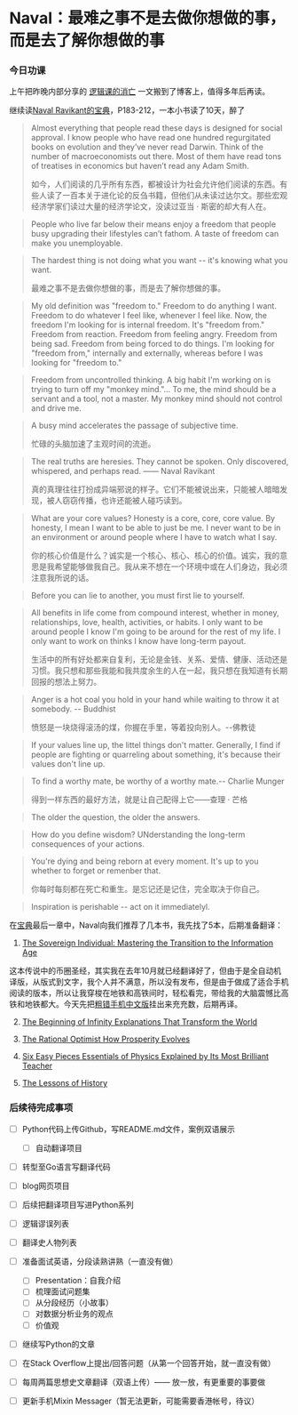 # Naval：最难之事不是去做你想做的事，而是去了解你想做的事


### 今日功课

上午把昨晚内部分享的 [逻辑课的消亡](https://doraemonj.github.io/zh-cn/logic_vanished/) 一文搬到了博客上，值得多年后再读。

继续读[Naval Ravikant的宝典](https://doraemonj.github.io/docs/b15_the_almanack_of_naval_ravikant_final/The-Almanack-of-Naval-Ravikant_Final.pdf)，P183-212，一本小书读了10天，醉了

>   Almost everything that people read these days is designed for social approval. I know people who have read one hundred regurgitated books on evolution and they’ve never read Darwin. Think of the number of macroeconomists out there. Most of them have read tons of treatises in economics but haven’t read any Adam Smith.
>
>   如今，人们阅读的几乎所有东西，都被设计为社会允许他们阅读的东西。有些人读了一百本关于进化论的反刍书籍，但他们从未读过达尔文。那些宏观经济学家们读过大量的经济学论文，没读过亚当 · 斯密的却大有人在。

>   People who live far below their means enjoy a freedom that people busy upgrading their lifestyles can’t fathom. A taste of freedom can make you unemployable.

>   The hardest thing is not doing what you want -- it's knowing what you want.
>
>   最难之事不是去做你想做的事，而是去了解你想做的事。

>   My old definition was "freedom to." Freedom to do anything I want. Freedom to do whatever I feel like, whenever I feel like. Now, the freedom I'm looking for is internal freedom. It's "freedom from." Freedom from reaction. Freedom from feeling angry. Freedom from being sad. Freedom from being forced to do things. I'm looking for "freedom from," internally and externally, whereas before I was looking for "freedom to."

>   Freedom from uncontrolled thinking. A big habit I'm working on is trying to turn off my "monkey mind."... To me, the mind should be a servant and a tool, not a master. My monkey mind should not control and drive me.

>   A busy mind accelerates the passage of subjective time.
>
>   忙碌的头脑加速了主观时间的流逝。



>   The real truths are heresies. They cannot be spoken. Only discovered, whispered, and perhaps read. —— Naval Ravikant
>
>   真的真理往往打扮成异端邪说的样子。它们不能被说出来，只能被人暗暗发现，被人窃窃传播，也许还能被人碰巧读到。

>   What are your core values? Honesty is a core, core, core value. By honesty, I mean I want to be able to just be me. I never want to be in an environment or around people where I have to watch what I say.
>
>   你的核心价值是什么？诚实是一个核心、核心、核心的价值。诚实，我的意思是我希望能够做我自己。我从来不想在一个环境中或在人们身边，我必须注意我所说的话。

>   Before you can lie to another, you must first lie to yourself.

>   All benefits in life come from compound interest, whether in money, relationships, love, health, activities, or habits. I only want to be around people I know I'm going to be around for the rest of my life. I only want to work on thinks I know have long-term payout.
>
>   生活中的所有好处都来自复利，无论是金钱、关系、爱情、健康、活动还是习惯。我只想和那些我能和我共度余生的人在一起，我只想在我知道有长期回报的想法上努力。



>   Anger is a hot coal you hold in your hand while waiting to throw it at somebody. -- Buddhist
>
>   愤怒是一块烧得滚汤的煤，你握在手里，等着投向别人。--佛教徒



>   If your values line up, the littel things don't matter. Generally, I find if people are fighting or quarreling about something, it's because their values don't line up.



>   To find a worthy mate, be worthy of a worthy mate.-- Charlie Munger
>
>   得到一样东西的最好方法，就是让自己配得上它——查理 · 芒格

>   The older the question, the older the answers.

>   How do you define wisdom? UNderstanding the long-term consequences of your actions.



>   You're dying and being reborn at every moment. It's up to you whether to forget or remenber that.
>
>   你每时每刻都在死亡和重生。是忘记还是记住，完全取决于你自己。

>   Inspiration is perishable -- act on it immediatelyl.

在[宝典](https://doraemonj.github.io/docs/b15_the_almanack_of_naval_ravikant_final/The-Almanack-of-Naval-Ravikant_Final.pdf)最后一章中，Naval向我们推荐了几本书，我先找了5本，后期准备翻译：

1.   [The Sovereign Individual: Mastering the Transition to the Information Age](https://doraemonj.github.io/docs/b21_the_sovereign_individual/the_sovereign_Individual.pdf)

这本传说中的币圈圣经，其实我在去年10月就已经翻译好了，但由于是全自动机译版，从版式到文字，我个人并不满意，所以没有发布，但是由于做成了适合手机阅读的版本，所以让我穿梭在地铁和高铁间时，轻松看完，带给我的大脑震憾比高铁和地铁都大。今天先把[粗错手机中文版](https://doraemonj.github.io/docs/b21_the_sovereign_individual/The_Sovereign_Individua_中文手机阅读版.pdf)挂出来充充数，后期再译。

2.   [The Beginning of Infinity Explanations That Transform the World](https://doraemonj.github.io/docs/b50_the_beginning_of_infinity/the_beginning_of_infinity_explanations_that_transform_the_world.epub)

3.   [The Rational Optimist How Prosperity Evolves](https://doraemonj.github.io/docs/b51_the_rational_optimist_how_prosperity_evolves/the_rational_optimist_how_prosperity_evolves.epub)

4.   [Six Easy Pieces Essentials of Physics Explained by Its Most Brilliant Teacher](https://doraemonj.github.io/docs/b52_six_easy_pieces_essentials_of_physics_explained_by_its_most_brilliant_teacher/six_easy_pieces_essentials_of_physics_explained_by_its_most_brilliant_teacher.epub)

5.   [The Lessons of History](https://doraemonj.github.io/docs/b53_the_lessons_of_history/the_lessons_of_history.epub)




### 后续待完成事项

-   [ ] Python代码上传Github，写README.md文件，案例双语展示

    -   [ ] 自动翻译项目
-   [ ] 转型至Go语言写翻译代码
-   [ ] blog网页项目
-   [ ] 后续把翻译项目写进Python系列
-   [ ] 逻辑谬误列表
-   [ ] 翻译史人物列表
-   [ ] 准备面试英语，分段读熟讲熟（一直没有做）

    -   [ ] Presentation：自我介绍
    -   [ ] 梳理面试问题集
    -   [ ] 从分段经历（小故事）
    -   [ ] 对数据分析业务的观点
    -   [ ] 价值观
-   [ ] 继续写Python的文章
-   [ ] 在Stack Overflow上提出/回答问题（从第一个回答开始，就一直没有做）
-   [ ] 每周两篇思想史文章翻译（双语上传）—— 放一放，有更重要的事要做
-   [ ] 更新手机Mixin Messager（暂无法更新，可能需要香港帐号，待议）

